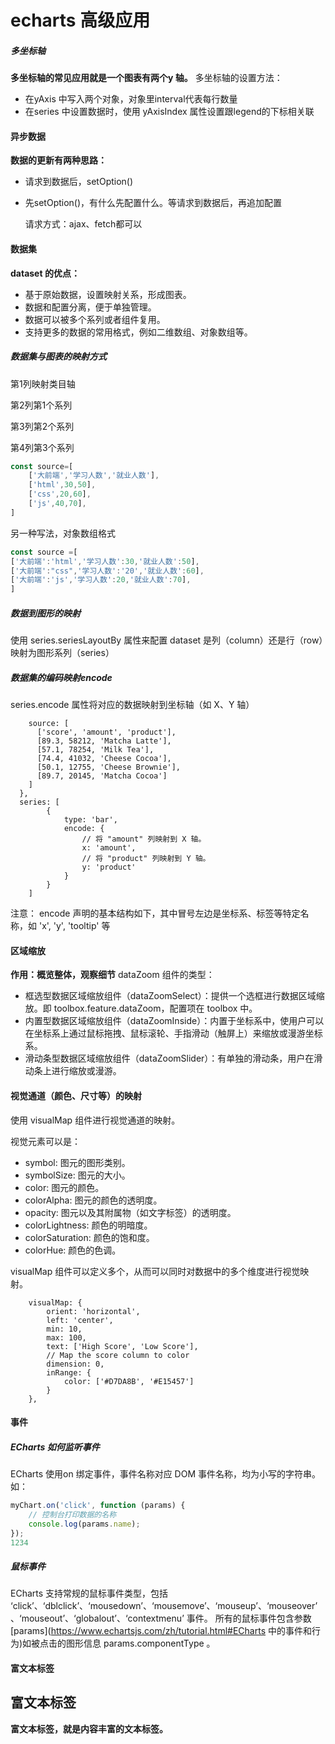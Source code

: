 # echarts 高级应用

##### 多坐标轴

**多坐标轴的常见应用就是一个图表有两个y 轴。**
多坐标轴的设置方法：

- 在yAxis 中写入两个对象，对象里interval代表每行数量
- 在series 中设置数据时，使用 yAxisIndex 属性设置跟legend的下标相关联

#### 异步数据

**数据的更新有两种思路：**

- 请求到数据后，setOption()

- 先setOption()，有什么先配置什么。等请求到数据后，再追加配置

  请求方式：ajax、fetch都可以

#### 数据集

**dataset 的优点：**

- 基于原始数据，设置映射关系，形成图表。
- 数据和配置分离，便于单独管理。
- 数据可以被多个系列或者组件复用。
- 支持更多的数据的常用格式，例如二维数组、对象数组等。

##### 数据集与图表的映射方式

 第1列映射类目轴

第2列第1个系列

第3列第2个系列

第4列第3个系列

```javascript
const source=[
    ['大前端','学习人数','就业人数'],
    ['html',30,50],
    ['css',20,60],
    ['js',40,70],
]
```

另一种写法，对象数组格式

```javascript
const source =[
['大前端':'html','学习人数':30,'就业人数':50],
['大前端':"css",'学习人数':'20','就业人数':60],
['大前端':'js','学习人数':20,'就业人数':70],
]
```

##### 数据到图形的映射

 使用 series.seriesLayoutBy 属性来配置 dataset 是列（column）还是行（row）映射为图形系列（series） 

##### 数据集的编码映射encode 

 series.encode 属性将对应的数据映射到坐标轴（如 X、Y 轴） 

``` dataset: {
    source: [
      ['score', 'amount', 'product'],
      [89.3, 58212, 'Matcha Latte'],
      [57.1, 78254, 'Milk Tea'],
      [74.4, 41032, 'Cheese Cocoa'],
      [50.1, 12755, 'Cheese Brownie'],
      [89.7, 20145, 'Matcha Cocoa']
    ]
  }, 
  series: [
        {
            type: 'bar',
            encode: {
                // 将 "amount" 列映射到 X 轴。
                x: 'amount',
                // 将 "product" 列映射到 Y 轴。
                y: 'product'
            }
        }
    ]
```

注意： encode 声明的基本结构如下，其中冒号左边是坐标系、标签等特定名称，如 'x', 'y', 'tooltip' 等 

#### 区域缩放

**作用：概览整体，观察细节**
dataZoom 组件的类型：

- 框选型数据区域缩放组件（dataZoomSelect）：提供一个选框进行数据区域缩放。即 toolbox.feature.dataZoom，配置项在 toolbox 中。
- 内置型数据区域缩放组件（dataZoomInside）：内置于坐标系中，使用户可以在坐标系上通过鼠标拖拽、鼠标滚轮、手指滑动（触屏上）来缩放或漫游坐标系。
- 滑动条型数据区域缩放组件（dataZoomSlider）：有单独的滑动条，用户在滑动条上进行缩放或漫游。

#### 视觉通道（颜色、尺寸等）的映射

使用 visualMap 组件进行视觉通道的映射。

视觉元素可以是：

- symbol: 图元的图形类别。
- symbolSize: 图元的大小。
- color: 图元的颜色。
- colorAlpha: 图元的颜色的透明度。
- opacity: 图元以及其附属物（如文字标签）的透明度。
- colorLightness: 颜色的明暗度。
- colorSaturation: 颜色的饱和度。
- colorHue: 颜色的色调。

visualMap 组件可以定义多个，从而可以同时对数据中的多个维度进行视觉映射。

```   visualMap: {
    visualMap: {
        orient: 'horizontal',
        left: 'center',
        min: 10,
        max: 100,
        text: ['High Score', 'Low Score'],
        // Map the score column to color
        dimension: 0,
        inRange: {
            color: ['#D7DA8B', '#E15457']
        }
    },
```

#### 事件

##### ECharts 如何监听事件

ECharts 使用on 绑定事件，事件名称对应 DOM 事件名称，均为小写的字符串。如：

```javascript
myChart.on('click', function (params) {
    // 控制台打印数据的名称
    console.log(params.name);
});
1234
```

##### 鼠标事件

ECharts 支持常规的鼠标事件类型，包括 ‘click’、‘dblclick’、‘mousedown’、‘mousemove’、‘mouseup’、‘mouseover’、‘mouseout’、‘globalout’、‘contextmenu’ 事件。
所有的鼠标事件包含参数 [params](https://www.echartsjs.com/zh/tutorial.html#ECharts 中的事件和行为)如被点击的图形信息 params.componentType 。

#### 富文本标签

## 富文本标签

**富文本标签，就是内容丰富的文本标签。**